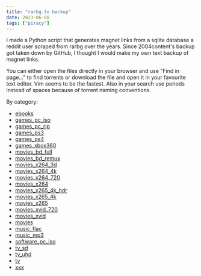 ```yaml
---
title: "rarbg.to backup"
date: 2023-06-08
tags: ["piracy"]
---
```


I made a Python script that generates magnet links from a sqlite database a reddit user scraped from
rarbg over the years. Since 2004content's backup got taken down by GitHub, I thought I would make my own text backup of magnet links.

You can either open the files directly in your browser and use "Find in page..." to find torrents
or download the file and open it in your favourite text editor. Vim seems to be the fastest.
Also in your search use periods instead of spaces because of torrent naming conventions.

By category:

- [ebooks](/static/rarbg/ebooks.txt)
- [games_pc_iso](/static/rarbg/games_pc_iso.txt)
- [games_pc_rip](/static/rarbg/games_pc_rip.txt)
- [games_ps3](/static/rarbg/games_ps3.txt)
- [games_ps4](/static/rarbg/games_ps4.txt)
- [games_xbox360](/static/rarbg/games_xbox360.txt)
- [movies_bd_full](/static/rarbg/movies_bd_full.txt)
- [movies_bd_remux](/static/rarbg/movies_bd_remux.txt)
- [movies_x264_3d](/static/rarbg/movies_x264_3d.txt)
- [movies_x264_4k](/static/rarbg/movies_x264_4k.txt)
- [movies_x264_720](/static/rarbg/movies_x264_720.txt)
- [movies_x264](/static/rarbg/movies_x264.txt)
- [movies_x265_4k_hdr](/static/rarbg/movies_x265_4k_hdr.txt)
- [movies_x265_4k](/static/rarbg/movies_x265_4k.txt)
- [movies_x265](/static/rarbg/movies_x265.txt)
- [movies_xvid_720](/static/rarbg/movies_xvid_720.txt)
- [movies_xvid](/static/rarbg/movies_xvid.txt)
- [movies](/static/rarbg/movies.txt)
- [music_flac](/static/rarbg/music_flac.txt)
- [music_mp3](/static/rarbg/music_mp3.txt)
- [software_pc_iso](/static/rarbg/software_pc_iso.txt)
- [tv_sd](/static/rarbg/tv_sd.txt)
- [tv_uhd](/static/rarbg/tv_uhd.txt)
- [tv](/static/rarbg/tv.txt)
- [xxx](/static/rarbg/xxx.txt)